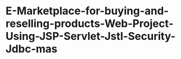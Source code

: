 # E-Marketplace-for-buying-and-reselling-products-Web-Project-Using-JSP-Servlet-Jstl-Security-Jdbc-mas

